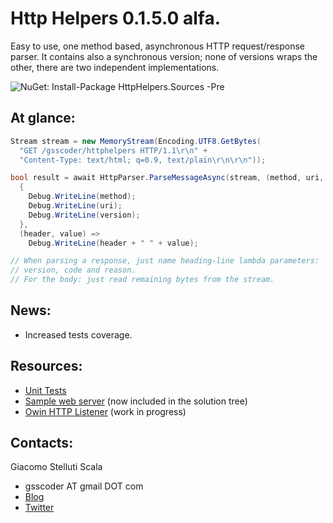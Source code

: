 ﻿Http Helpers 0.1.5.0 alfa.
===
Easy to use, one method based, asynchronous HTTP request/response parser. It contains also a synchronous version;
none of versions wraps the other, there are two independent implementations.

![NuGet: Install-Package HttpHelpers.Sources -Pre](https://raw.github.com/gsscoder/httphelpers/master/HttpHelpersNuGet.png)

At glance:
---
```csharp
Stream stream = new MemoryStream(Encoding.UTF8.GetBytes(
  "GET /gsscoder/httphelpers HTTP/1.1\r\n" +
  "Content-Type: text/html; q=0.9, text/plain\r\n\r\n"));

bool result = await HttpParser.ParseMessageAsync(stream, (method, uri, version) =>
  {
    Debug.WriteLine(method);
    Debug.WriteLine(uri);
    Debug.WriteLine(version);
  },
  (header, value) => 
    Debug.WriteLine(header + " " + value);

// When parsing a response, just name heading-line lambda parameters:
// version, code and reason.
// For the body: just read remaining bytes from the stream.
```
News:
---
- Increased tests coverage.

Resources:
---
- [Unit Tests](https://github.com/gsscoder/httphelpers/blob/master/src/HttpHelpers.Tests/Unit)
- [Sample web server](https://gist.github.com/gsscoder/4945688) (now included in the solution tree)
- [Owin HTTP Listener](https://github.com/gsscoder/owinhttplistener) (work in progress)

Contacts:
---
Giacomo Stelluti Scala
  - gsscoder AT gmail DOT com
  - [Blog](http://gsscoder.blogspot.it)
  - [Twitter](http://twitter.com/gsscoder)
